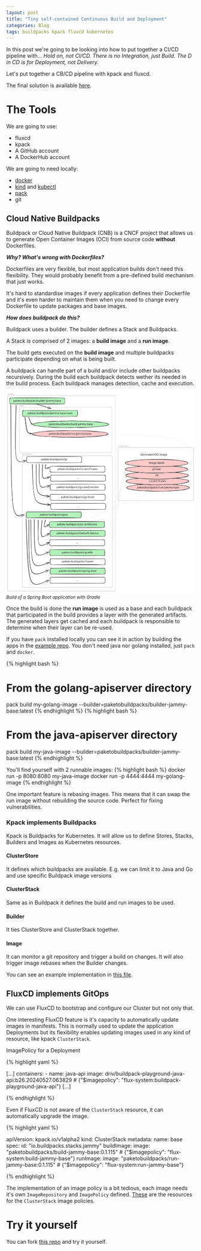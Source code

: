 ```yaml
---
layout: post
title: "Tiny self-contained Continuous Build and Deployment"
categories: Blog
tags: buildpacks kpack fluxcd kubernetes
---
```


In this post we're going to be looking into how to put together a CI/CD pipeline with...
*Hold on, not CI/CD. There is no Integration, just Build. The D in CD is for Deployment, not Delivery.*

Let's put together a CB/CD pipeline with kpack and fluxcd.

The final solution is available [here](https://github.com/driv/flux-image-updates).

# The Tools
We are going to use:
- fluxcd
- kpack
- A GitHub account
- A DockerHub account

We are going to need locally:
- [docker](https://docs.docker.com/engine/install/)
- [kind](https://kind.sigs.k8s.io/docs/user/quick-start/#installing-with-a-package-manager) and [kubectl](https://kubernetes.io/docs/tasks/tools/#kubectl)
- [pack](https://buildpacks.io/docs/for-platform-operators/how-to/integrate-ci/pack/#pack-cli)
- git

## Cloud Native Buildpacks
Buildpack or Cloud Native Buildpack (CNB) is a CNCF project that allows us to generate Open Container Images (OCI) from source code **without** Dockerfiles.

***Why? What's wrong with Dockerfiles?***

Dockerfiles are very flexible, but most application builds don't need this flexibility. They would probably benefit from a pre-defined build mechanism that just works.

It's hard to standardise images if every application defines their Dockerfile and it's even harder to maintain them when you need to change every Dockerfile to update packages and base images.

***How does buildpack do this?***

Buildpack uses a builder. The builder defines a Stack and Buildpacks. 

A Stack is comprised of 2 images: a **build image** and a **run image**.

The build gets executed on the **build image** and multiple buildpacks participate depending on what is being built.

A buildpack can handle part of a build and/or include other buildpacks recursively. During the build each buildpack detects wether its needed in the build process. Each buildpack manages detection, cache and execution.

![Buildpacks build of a A Spring Boot appplication using gradle](/public/posts_assets/build-deploy-with-kpack-fluxcd/buildpack-java-build.svg)
<small>*Build of a Spring Boot application with Gradle*</small>

Once the build is done the **run image** is used as a base and each buildpack that participated in the build provides a layer with the generated artifacts. The generated layers get cached and each buildpack is responsible to determine when their layer can be re-used.

If you have `pack` installed locally you can see it in action by building the apps in the [example repo](https://github.com/driv/flux-image-updates). You don't need java nor golang installed, just `pack` and `docker`.

{% highlight bash %}
# From the golang-apiserver directory
pack build my-golang-image --builder=paketobuildpacks/builder-jammy-base:latest
{% endhighlight %}
{% highlight bash %}
# From the java-apiserver directory
pack build my-java-image --builder=paketobuildpacks/builder-jammy-base:latest
{% endhighlight %}

You'll find yourself with 2 runnable images:
{% highlight bash %}
docker run -p 8080:8080 my-java-image
docker run -p 4444:4444 my-golang-image
{% endhighlight %}

One important feature is rebasing images. This means that it can swap the run image without rebuilding the source code. Perfect for fixing vulnerabilities.


### Kpack implements Buildpacks

Kpack is Buildpacks for Kubernetes. It will allow us to define Stores, Stacks, Builders and Images as Kubernetes resources.

#### ClusterStore
It defines which buildpacks are available. E.g. we can limit it to Java and Go and use specific Buildpack image versions

#### ClusterStack
Same as in Buildpack it defines the build and run images to be used.

#### Builder
It ties ClusterStore and ClusterStack together.

#### Image
It can monitor a git repository and trigger a build on changes. It will also trigger image rebases when the Builder changes.


You can see an example implementation in [this file](https://github.com/driv/flux-image-updates/blob/main/clusters/my-cluster/kpack/builder.yaml).

## FluxCD implements GitOps
We can use FluxCD to bootstrap and configure our Cluster but not only that.

One interesting FluxCD feature is it's capacity to automatically update images in manifests. This is normally used to update the application Deployments but its flexibility enables updating images used in any kind of resource, like kpack `ClusterStack`.

ImagePolicy for a Deployment

{% highlight yaml %}

[...]
    containers:
    - name: java-api
      image: driv/buildpack-playground-java-api:b26.20240527.063829 # {"$imagepolicy": "flux-system:buildpack-playground-java-api"}
[...]

{% endhighlight %}

Even if FluxCD is not aware of the `ClusterStack` resource, it can automatically upgrade the image.

{% highlight yaml %}

apiVersion: kpack.io/v1alpha2
kind: ClusterStack
metadata:
  name: base
spec:
  id: "io.buildpacks.stacks.jammy"
  buildImage:
    image: "paketobuildpacks/build-jammy-base:0.1.115" # {"$imagepolicy": "flux-system:build-jammy-base"}
  runImage:
    image: "paketobuildpacks/run-jammy-base:0.1.115" # {"$imagepolicy": "flux-system:run-jammy-base"}

{% endhighlight %}

The implementation of an image policy is a bit tedious, each image needs it's own `ImageRepository` and `ImagePolicy` defined. [These](https://github.com/driv/flux-image-updates/blob/main/clusters/my-cluster/kpack/builder.yaml#L47) are the resources for the `ClusterStack` image policies.

# Try it yourself

You can fork [this repo](https://github.com/driv/flux-image-updates) and try it yourself.